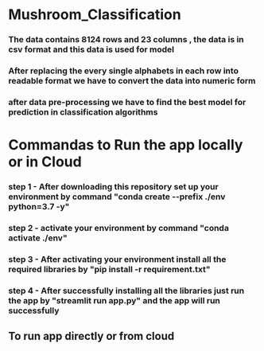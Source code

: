 # Mushroom_Classification

### The data contains 8124 rows and 23 columns , the data is in csv format and this data is used for model

### After replacing the every single alphabets in each row into readable format we have to convert the data into numeric form

### after data pre-processing we have to find the best model for prediction in classification algorithms

# Commandas to Run the app locally or in Cloud

### step 1 - After downloading this repository set up your environment by command "conda create --prefix ./env python=3.7 -y"
### step 2 - activate your environment by command "conda activate ./env"
### step 3 - After activating your environment install all the required libraries by "pip install -r requirement.txt"
### step 4 - After successfully installing all the libraries just run the app by "streamlit run app.py" and the app will run successfully

## To run app directly or from cloud
